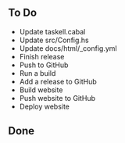 ## To Do

- Update taskell.cabal
- Update src/Config.hs
- Update docs/html/_config.yml
- Finish release
- Push to GitHub
- Run a build
- Add a release to GitHub
- Build website
- Push website to GitHub
- Deploy website

## Done

